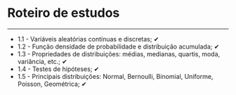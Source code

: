 # Roteiro de estudos
---
* 1.1 - Variáveis aleatórias contínuas e discretas; ✔
* 1.2 - Função densidade de probabilidade e distribuição acumulada; ✔
* 1.3 - Propriedades de distribuições: médias, medianas, quartis, moda, variância, etc.; ✔
* 1.4 - Testes de hipóteses; ✔
* 1.5 - Principais distribuições: Normal, Bernoulli, Binomial, Uniforme, Poisson, Geométrica; ✔
